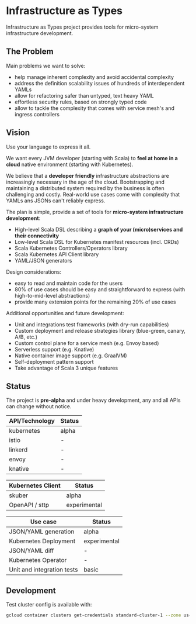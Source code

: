 # Infrastructure as Types
Infrastructure as Types project provides tools for micro-system infrastructure development.

## The Problem

Main problems we want to solve:
- help manage inherent complexity and avoid accidental complexity
- address the definition scalability issues of hundreds of interdependent YAMLs
- allow for refactoring safer than untyped, text heavy YAML
- effortless security rules, based on strongly typed code
- allow to tackle the complexity that comes with service mesh's and ingress controllers

## Vision

Use your language to express it all.

We want every JVM developer (starting with Scala) to **feel at home in a cloud** native 
environment (starting with Kubernetes). 

We believe that a **developer friendly** infrastructure abstractions are increasingly necessary in the age of the cloud.
Bootstrapping and maintaining a distributed system required by the business is often challenging and costly.
Real-world use cases come with complexity that YAMLs ans JSONs can't reliably express.

The plan is simple, provide a set of tools for **micro-system infrastructure development**:
- High-level Scala DSL describing a **graph of your (micro)services and their connectivity**
- Low-level Scala DSL for Kubernetes manifest resources (incl. CRDs)
- Scala Kubernetes Controllers/Operators library
- Scala Kubernetes API Client library
- YAML/JSON generators

Design considerations:
- easy to read and maintain code for the users
- 80% of use cases should be easy and straightforward to express (with high-to-mid-level abstractions)
- provide many extension points for the remaining 20% of use cases

Additional opportunities and future development:
- Unit and integrations test frameworks (with dry-run capabilities)
- Custom deployment and release strategies library (blue-green, canary, A/B, etc.)
- Custom control plane for a service mesh (e.g. Envoy based)
- Serverless support (e.g. Knative)
- Native container image support (e.g. GraalVM)
- Self-deployment pattern support
- Take advantage of Scala 3 unique features

## Status

The project is **pre-alpha** and under heavy development, any and all APIs can change without notice.

| API/Technology | Status |
| -------------- | ------ |
| kubernetes     | alpha  |
| istio          | -      |
| linkerd        | -      |
| envoy          | -      |
| knative        | -      |

| Kubernetes Client | Status       |
| ----------------- | ------------ |
| skuber            | alpha        |
| OpenAPI / sttp    | experimental |

| Use case                   | Status       |
| -------------------------- | ------------ |
| JSON/YAML generation       | alpha        |
| Kubernetes Deployment      | experimental |
| JSON/YAML diff             | -            |
| Kubernetes Operator        | -            |
| Unit and integration tests | basic        |

## Development

Test cluster config is available with:
```bash
gcloud container clusters get-credentials standard-cluster-1 --zone us-central1-a --project infrastructure-as-types
```
